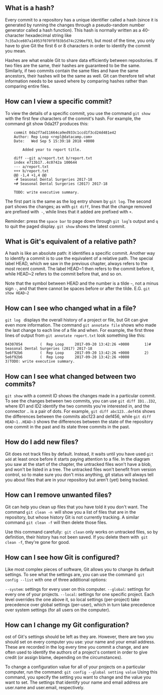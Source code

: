 ## What is a hash?
Every commit to a repository has a unique identifier called a hash (since it is generated by running the changes through a pseudo-random number generator called a hash function). This hash is normally written as a 40-character hexadecimal string like ```7c35a3ce607a14953f070f0f83b5d74c2296ef93```, but most of the time, you only have to give Git the first 6 or 8 characters in order to identify the commit you mean.

Hashes are what enable Git to share data efficiently between repositories. If two files are the same, their hashes are guaranteed to be the same. Similarly, if two commits contain the same files and have the same ancestors, their hashes will be the same as well. Git can therefore tell what information needs to be saved where by comparing hashes rather than comparing entire files.

## How can I view a specific commit?
To view the details of a specific commit, you use the command ```git show``` with the first few characters of the commit's hash. For example, the command git show 0da2f7 produces this:
```
    commit 0da2f7ad11664ca9ed933c1ccd1f3cd24d481e42
    Author: Rep Loop <repl@datacamp.com>
    Date:   Wed Sep 5 15:39:18 2018 +0000

        Added year to report title.

    diff --git a/report.txt b/report.txt
    index e713b17..4c0742a 100644
    --- a/report.txt
    +++ b/report.txt
    @@ -1,4 +1,4 @@
    -# Seasonal Dental Surgeries 2017-18
    +# Seasonal Dental Surgeries (2017) 2017-18

    TODO: write executive summary.
```

The first part is the same as the log entry shown by ```git log```. The second part shows the changes; as with ```git diff```, lines that the change removed are prefixed with``` -```, while lines that it added are prefixed with ```+```.

Reminder: press the ```space bar``` to page down through ```git log```'s output and ```q``` to quit the paged display.
```git show``` shows the latest commit.

## What is Git's equivalent of a relative path?

A hash is like an absolute path: it identifies a specific commit. Another way to identify a commit is to use the equivalent of a relative path. The special label HEAD, which we saw in the previous chapter, always refers to the most recent commit. The label HEAD~1 then refers to the commit before it, while HEAD~2 refers to the commit before that, and so on.

Note that the symbol between HEAD and the number is a tilde ```~```, not a minus sign ```-```, and that there cannot be spaces before or after the tilde.
E.G. ```git show HEAD~2```

## How can I see who changed what in a file?
```git log ``` displays the overall history of a project or file, but Git can give even more information. The command ```git annotate file``` shows who made the last change to each line of a file and when. For example, the first three lines of output from ```git annotate report.txt``` look something like this:
```
04307054        (  Rep Loop     2017-09-20 13:42:26 +0000       1)# Seasonal Dental Surgeries (2017) 2017-18
5e6f92b6        (  Rep Loop     2017-09-20 13:42:26 +0000       2)
5e6f92b6        (  Rep Loop     2017-09-20 13:42:26 +0000       3)TODO: write executive summary.
```

## How can I see what changed between two commits?
```git show``` with a commit ID shows the changes made in a particular commit. To see the changes between two commits, you can use ```git diff ID1..ID2```, where ID1 and ID2 identify the two commits you're interested in, and the connector .. is a pair of dots. For example, ```git diff abc123..def456``` shows the differences between the commits abc123 and def456, while ```git diff HEAD~1..HEAD~3``` shows the differences between the state of the repository one commit in the past and its state three commits in the past.



## How do I add new files? 
Git does not track files by default. Instead, it waits until you have used ```git add``` at least once before it starts paying attention to a file.
In the diagram you saw at the start of the chapter, the untracked files won't have a blob, and won't be listed in a tree.
The untracked files won't benefit from version control, so to make sure you don't miss anything, git status will always tell you about files that are in your repository but aren't (yet) being tracked.


## How can I remove unwanted files?
Git can help you clean up files that you have told it you don't want. The command ```git clean -n ```will show you a list of files that are in the repository, but whose history Git is not currently tracking. A similar command ```git clean -f``` will then delete those files.

Use this command carefully:``` git clean``` only works on untracked files, so by definition, their history has not been saved. If you delete them with``` git clean -f```, they're gone for good.

## How can I see how Git is configured?
Like most complex pieces of software, Git allows you to change its default settings. To see what the settings are, you can use the command``` git config --list``` with one of three additional options:

```--system```: settings for every user on this computer.
```--global```: settings for every one of your projects.
```--local```: settings for one specific project.
Each level overrides the one above it, so local settings (per-project) take precedence over global settings (per-user), which in turn take precedence over system settings (for all users on the computer).

## How can I change my Git configuration?
ost of Git's settings should be left as they are. However, there are two you should set on every computer you use: your name and your email address. These are recorded in the log every time you commit a change, and are often used to identify the authors of a project's content in order to give credit (or assign blame, depending on the circumstances).

To change a configuration value for all of your projects on a particular computer, run the command:
```git config --global setting value```
Using this command, you specify the setting you want to change and the value you want to set. The settings that identify your name and email address are user.name and user.email, respectively.